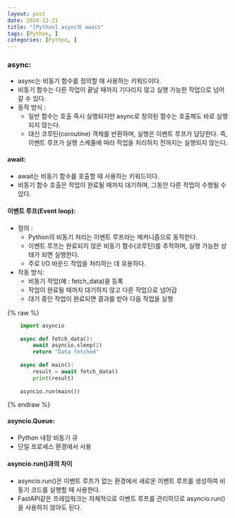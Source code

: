 ```yaml
---
layout: post
date: 2024-12-21
title: "[Python] async와 await"
tags: [Python, ]
categories: [Python, ]
---
```



### async:

- async는 비동기 함수를 정의할 때 사용하는 키워드이다.
- 비동기 함수는 다른 작업이 끝날 때까지 기다리지 않고 실행 가능한 작업으로 넘어갈 수 있다.
- 동작 방식 :
	- 일반 함수는 호출 즉시 실행되지만 async로 정의된 함수는 호출해도 바로 실행되지 않는다.
	- 대신 코루틴(coroutine) 객체를 반환하며, 실행은 이벤트 루프가 담당한다. 즉, 이벤트 루프가 실행 스케줄에 따라 작업을 처리하지 전까지는 실행되지 않는다.

#### await:

- await는 비동기 함수를 호출할 때 사용하는 키워드이다.
- 비동기 함수 호출은 작업이 완료될 때까지 대기하며, 그동안 다른 작업이 수행될 수 있다.

#### 이벤트 루프(Event loop):

- 정의 :
	- Python의 비동기 처리는 이벤트 루프라는 메커니즘으로 동작한다.
	- 이벤트 루프는 완료되지 않은 비동기 함수(코루틴)를 추적하며, 실행 가능한 상태가 되면 실행한다.
	- 주로 I/O 바운드 작업을 처리하는 데 유용하다.
- 작동 방식:
	- 비동기 작업(예 : fetch_data)을 등록
	- 작업이 완료될 때까지 대기하지 않고 다른 작업으로 넘어감
	- 대기 중인 작업이 완료되면 결과를 받아 다음 작업을 실행

	
{% raw %}
```python
	import asyncio
	
	async def fetch_data():
	    await asyncio.sleep(2)
	    return "Data fetched"
	
	async def main():
	    result = await fetch_data()
	    print(result)
	
	asyncio.run(main())
```
{% endraw %}



#### asyncio.Queue:

- Python 내장 비동기 큐
- 단일 프로세스 환경에서 사용

#### asyncio.run()과의 차이 

- asyncio.run()은 이벤트 루프가 없는 환경에서 새로운 이벤트 루프를 생성하여 비동기 코드를 실행할 때 사용한다.
- FastAPI같은 프레임워크는 자체적으로 이벤트 루프를 관리하므로 asyncio.run()을 사용하지 않아도 된다.

